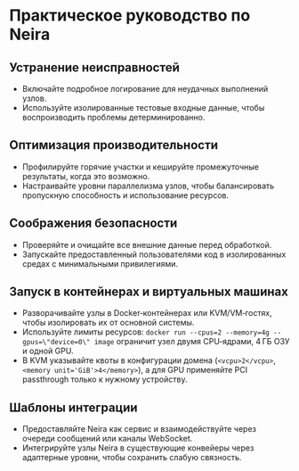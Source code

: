 # Практическое руководство по Neira

## Устранение неисправностей
- Включайте подробное логирование для неудачных выполнений узлов.
- Используйте изолированные тестовые входные данные, чтобы воспроизводить проблемы детерминированно.

## Оптимизация производительности
- Профилируйте горячие участки и кешируйте промежуточные результаты, когда это возможно.
- Настраивайте уровни параллелизма узлов, чтобы балансировать пропускную способность и использование ресурсов.

## Соображения безопасности
- Проверяйте и очищайте все внешние данные перед обработкой.
- Запускайте предоставленный пользователями код в изолированных средах с минимальными привилегиями.

## Запуск в контейнерах и виртуальных машинах
- Разворачивайте узлы в Docker‑контейнерах или KVM/VM‑гостях, чтобы изолировать их от основной системы.
- Используйте лимиты ресурсов: `docker run --cpus=2 --memory=4g --gpus=\"device=0\" image` ограничит узел двумя CPU‑ядрами, 4 ГБ ОЗУ и одной GPU.
- В KVM указывайте квоты в конфигурации домена (`<vcpu>2</vcpu>`, `<memory unit='GiB'>4</memory>`), а для GPU применяйте PCI passthrough только к нужному устройству.

## Шаблоны интеграции
- Предоставляйте Neira как сервис и взаимодействуйте через очереди сообщений или каналы WebSocket.
- Интегрируйте узлы Neira в существующие конвейеры через адаптерные уровни, чтобы сохранить слабую связность.
